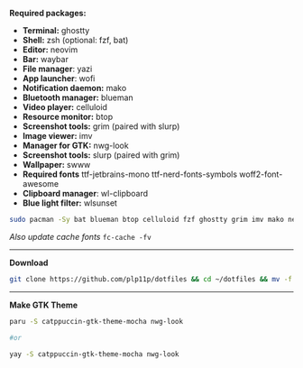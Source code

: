 **Required packages:**

- **Terminal:** ghostty
- **Shell:** zsh (optional: fzf, bat)
- **Editor:** neovim
- **Bar:** waybar
- **File manager**: yazi
- **App launcher**: wofi
- **Notification daemon:** mako
- **Bluetooth manager:** blueman
- **Video player:** celluloid
- **Resource monitor:** btop
- **Screenshot tools:** grim (paired with slurp)
- **Image viewer:** imv
- **Manager for GTK:** nwg-look
- **Screenshot tools:** slurp (paired with grim)
- **Wallpaper:** swww
- **Required fonts** ttf-jetbrains-mono ttf-nerd-fonts-symbols woff2-font-awesome
- **Clipboard manager**: wl-clipboard
- **Blue light filter:** wlsunset

```bash
sudo pacman -Sy bat blueman btop celluloid fzf ghostty grim imv mako neovim slurp swww ttf-jetbrains-mono ttf-nerd-fonts-symbols waybar wl-clipboard wlsunset woff2-font-awesome wofi yazi zsh
```
*Also update cache fonts*
```fc-cache -fv```

___
**Download**

```bash
git clone https://github.com/plp11p/dotfiles && cd ~/dotfiles && mv -f .zshrc .p10k.zsh .zcompdump ~/ && mv -f config/* ~/.config/
```
___
**Make GTK Theme**
```bash
paru -S catppuccin-gtk-theme-mocha nwg-look

#or

yay -S catppuccin-gtk-theme-mocha nwg-look
```
